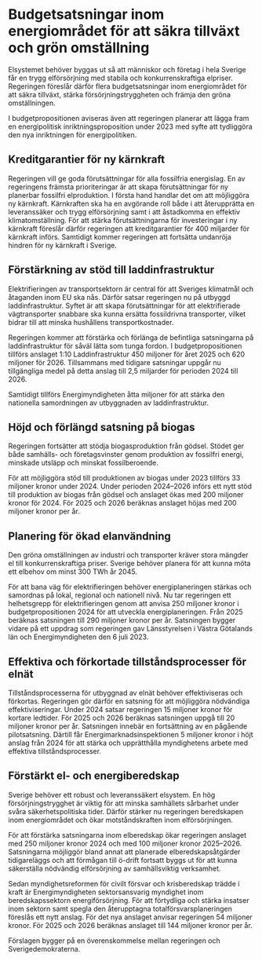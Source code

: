 # Budgetsatsningar inom energiområdet för att säkra tillväxt och grön omställning

Elsystemet behöver byggas ut så att människor och företag i hela Sverige får en trygg elförsörjning med stabila och konkurrenskraftiga elpriser. Regeringen föreslår därför flera budgetsatsningar inom energiområdet för att säkra tillväxt, stärka försörjningstryggheten och främja den gröna omställningen.


I budgetpropositionen aviseras även att regeringen planerar att lägga fram en energipolitisk inriktningsproposition under 2023 med syfte att tydliggöra den nya inriktningen för energipolitiken.

## Kreditgarantier för ny kärnkraft

Regeringen vill ge goda förutsättningar för alla fossilfria energislag. En av regeringens främsta prioriteringar är att skapa förutsättningar för ny planerbar fossilfri elproduktion. I första hand handlar det om att möjliggöra ny kärnkraft. Kärnkraften ska ha en avgörande roll både i att återupprätta en leveranssäker och trygg elförsörjning samt i att åstadkomma en effektiv klimatomställning. För att stärka förutsättningarna för investeringar i ny kärnkraft föreslår därför regeringen att kreditgarantier för 400 miljarder för kärnkraft införs. Samtidigt kommer regeringen att fortsätta undanröja hindren för ny kärnkraft i Sverige.

## Förstärkning av stöd till laddinfrastruktur

Elektrifieringen av transportsektorn är central för att Sveriges klimatmål och åtaganden inom EU ska nås. Därför satsar regeringen nu på utbyggd laddinfrastruktur. Syftet är att skapa förutsättningar för att elektrifierade vägtransporter snabbare ska kunna ersätta fossildrivna transporter, vilket bidrar till att minska hushållens transportkostnader.

Regeringen kommer att förstärka och förlänga de befintliga satsningarna på laddinfrastruktur för såväl lätta som tunga fordon. I budgetpropositionen tillförs anslaget 1:10 Laddinfrastruktur 450 miljoner för året 2025 och 620 miljoner för 2026\. Tillsammans med tidigare satsningar uppgår nu tillgängliga medel på detta anslag till 2,5 miljarder för perioden 2024 till 2026\.

Samtidigt tillförs Energimyndigheten åtta miljoner för att stärka den nationella samordningen av utbyggnaden av laddinfrastruktur.

## Höjd och förlängd satsning på biogas

Regeringen fortsätter att stödja biogasproduktion från gödsel. Stödet ger både samhälls\- och företagsvinster genom produktion av fossilfri energi, minskade utsläpp och minskat fossilberoende.

För att möjliggöra stöd till produktionen av biogas under 2023 tillförs 33 miljoner kronor under 2024\. Under perioden 2024–2026 införs ett nytt stöd till produktion av biogas från gödsel och anslaget ökas med 200 miljoner kronor för 2024\. För 2025 och 2026 beräknas anslaget höjas med 200 miljoner kronor per år.

## Planering för ökad elanvändning

Den gröna omställningen av industri och transporter kräver stora mängder el till konkurrenskraftiga priser. Sverige behöver planera för att kunna möta ett elbehov om minst 300 TWh år 2045\.

För att bana väg för elektrifieringen behöver energiplaneringen stärkas och samordnas på lokal, regional och nationell nivå. Nu tar regeringen ett helhetsgrepp för elektrifieringen genom att anvisa 250 miljoner kronor i budgetpropositionen 2024 för att utveckla energiplaneringen. Från 2025 beräknas satsningen till 290 miljoner kronor per år. Satsningen bygger vidare på ett uppdrag som regeringen gav Länsstyrelsen i Västra Götalands län och Energimyndigheten den 6 juli 2023\.

## Effektiva och förkortade tillståndsprocesser för elnät

Tillståndsprocesserna för utbyggnad av elnät behöver effektiviseras och förkortas. Regeringen gör därför en satsning för att möjliggöra nödvändiga effektiviseringar. Under 2024 satsar regeringen 15 miljoner kronor för kortare ledtider. För 2025 och 2026 beräknas satsningen uppgå till 20 miljoner kronor per år. Satsningen innebär en fortsättning av en pågående pilotsatsning. Därtill får Energimarknadsinspektionen 5 miljoner kronor i höjt anslag från 2024 för att stärka och upprätthålla myndighetens arbete med effektiva tillståndsprocesser.

## Förstärkt el\- och energiberedskap

Sverige behöver ett robust och leveranssäkert elsystem. En hög försörjningstrygghet är viktig för att minska samhällets sårbarhet under svåra säkerhetspolitiska tider. Därför stärker nu regeringen beredskapen inom energiområdet och ökar motståndskraften inom elförsörjningen.

För att förstärka satsningarna inom elberedskap ökar regeringen anslaget med 250 miljoner kronor 2024 och med 100 miljoner kronor 2025–2026\. Satsningarna möjliggör bland annat att planerade elberedskapsåtgärder tidigareläggs och att förmågan till ö\-drift fortsatt byggs ut för att kunna säkerställa nödvändig elförsörjning av samhällsviktig verksamhet.

Sedan myndighetsreformen för civilt försvar och krisberedskap trädde i kraft är Energimyndigheten sektorsansvarig myndighet inom beredskapssektorn energiförsörjning. För att förtydliga och stärka insatser inom sektorn samt spegla den återupptagna totalförsvarsplaneringen föreslås ett nytt anslag. För det nya anslaget anvisar regeringen 54 miljoner kronor. För 2025 och 2026 beräknas anslaget till 144 miljoner kronor per år.

Förslagen bygger på en överenskommelse mellan regeringen och Sverigedemokraterna.

